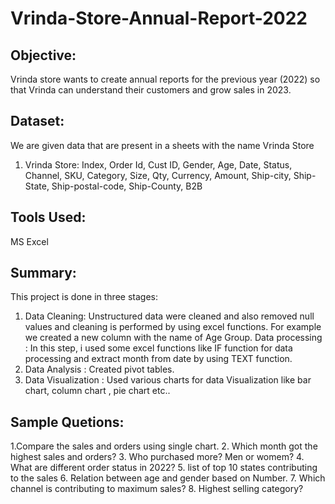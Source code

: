 # Vrinda-Store-Annual-Report-2022

## Objective:
Vrinda store wants to create annual reports for the previous year (2022) so that Vrinda can understand their customers and grow sales in 2023.

## Dataset:
We are given data that are present in a sheets with the name Vrinda Store <br/>
1. Vrinda Store: Index, Order Id, Cust ID, Gender, Age, Date, Status, Channel, SKU, Category, Size, Qty, Currency, Amount, Ship-city, Ship-State, Ship-postal-code, Ship-County, B2B

## Tools Used:
MS Excel

## Summary:
This project is done in three stages: 
1) Data Cleaning: 
Unstructured data were cleaned and also removed null values and cleaning is performed by using excel functions. For example we created a new column with the name of Age Group.
 Data processing :
In this step, i used some excel functions like IF function for data processing and extract month from date by using TEXT function.
3) Data Analysis :
Created pivot tables.
4) Data Visualization :
Used various charts for data Visualization  like bar chart, column chart , pie chart etc..

## Sample Quetions: 
1.Compare the sales and orders using single chart. 
2. Which month got the highest sales and orders? 
3. Who purchased more? Men or womem? 
4. What are different order status in 2022? 
5. list of top 10 states contributing to the sales 
6. Relation between age and gender based on Number.
7. Which channel is contributing to maximum sales? 
8. Highest selling category?



